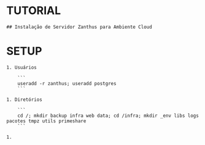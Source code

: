 # TUTORIAL

    ## Instalação de Servidor Zanthus para Ambiente Cloud

# SETUP

    1. Usuários

        ```
        useradd -r zanthus; useradd postgres
        ```

    1. Diretórios

        ```
        cd /; mkdir backup infra web data; cd /infra; mkdir _env libs logs pacotes tmpz utils primeshare
        ```

    1. 